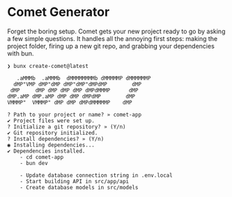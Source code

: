 # Comet Generator

Forget the boring setup. Comet gets your new project ready to go by asking a few simple questions. It handles all the annoying first steps: making the project folder, firing up a new git repo, and grabbing your dependencies with bun.

```
❯ bunx create-comet@latest

   .aMMMb  .aMMMb  dMMMMMMMMb dMMMMMP dMMMMMMP 
  dMP"VMP dMP"dMP dMP"dMP"dMPdMP        dMP    
 dMP     dMP dMP dMP dMP dMPdMMMP      dMP     
dMP.aMP dMP.aMP dMP dMP dMPdMP        dMP      
VMMMP"  VMMMP" dMP dMP dMPdMMMMMP    dMP 

? Path to your project or name? » comet-app
✔ Project files were set up.
? Initialize a git repository? » (Y/n)
✔ Git repository initialized.
? Install dependencies? » (Y/n)
◉ Installing dependencies...
✔ Dependencies installed.
    - cd comet-app
    - bun dev

    - Update database connection string in .env.local
    - Start building API in src/app/api
    - Create database models in src/models
```
